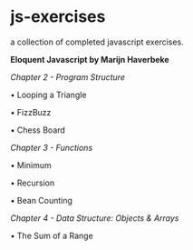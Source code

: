 # js-exercises
a collection of completed javascript exercises. 

**Eloquent Javascript by Marijn Haverbeke**

*Chapter 2 - Program Structure*

• Looping a Triangle

• FizzBuzz

• Chess Board




*Chapter 3 - Functions*

• Minimum

• Recursion

• Bean Counting




*Chapter 4 - Data Structure: Objects & Arrays*

• The Sum of a Range
